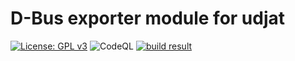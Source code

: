 # D-Bus exporter module for udjat

[![License: GPL v3](https://img.shields.io/badge/License-GPL%20v3-blue.svg)](https://www.gnu.org/licenses/gpl-3.0)
![CodeQL](https://github.com/PerryWerneck/udjat-module-dbus/workflows/CodeQL/badge.svg?branch=master)
[![build result](https://build.opensuse.org/projects/home:PerryWerneck:udjat/packages/udjat-module-dbus/badge.svg?type=percent)](https://build.opensuse.org/package/show/home:PerryWerneck:udjat/udjat-module-dbus)
